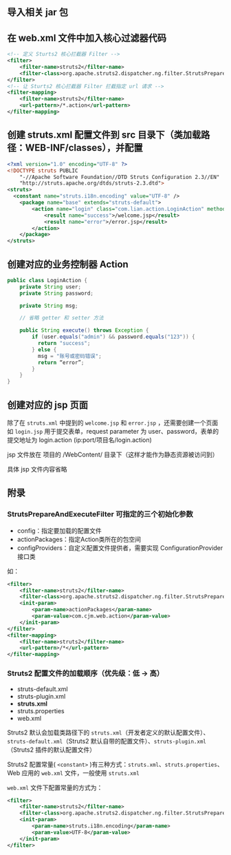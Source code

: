 ## 导入相关 jar 包

## 在 web.xml 文件中加入核心过滤器代码

``` xml
<!-- 定义 Sturts2 核心拦截器 Filter -->
<filter>
    <filter-name>struts2</filter-name>
    <filter-class>org.apache.struts2.dispatcher.ng.filter.StrutsPrepareAndExecuteFilter</filter-class>
</filter>
<!-- 让 Sturts2 核心拦截器 Filter 拦截指定 url 请求 -->
<filter-mapping>
    <filter-name>struts2</filter-name>
    <url-pattern>/*.action</url-pattern>
</filter-mapping>
```
## 创建 struts.xml 配置文件到 src 目录下（类加载路径：WEB-INF/classes），并配置

``` xml
<?xml version="1.0" encoding="UTF-8" ?>
<!DOCTYPE struts PUBLIC
	"-//Apache Software Foundation//DTD Struts Configuration 2.3//EN"
	"http://struts.apache.org/dtds/struts-2.3.dtd">
<struts>
  <constant name="struts.i18n.encoding" value="UTF-8" />
	<package name="base" extends="struts-default">
		<action name="login" class="com.lian.action.LoginAction" method="login">
		    <result name="success">/welcome.jsp</result>
		    <result name="error">/error.jsp</result>
		</action>
	</package>
</struts>
```
## 创建对应的业务控制器 Action

``` java
public class LoginAction {
    private String user;
    private String password;

    private String msg;

    // 省略 getter 和 setter 方法

    public String execute() throws Exception {
        if (user.equals("admin") && password.equals("123")) {
          return "success";
        } else {
          msg = "账号或密码错误";
          return “error”;
        }
    }
}
```
## 创建对应的 jsp 页面

除了在 `struts.xml` 中提到的 `welcome.jsp` 和 `error.jsp` ，还需要创建一个页面如 `login.jsp` 用于提交表单，request parameter 为 user、password，表单的提交地址为 login.action (ip:port/项目名/login.action)

jsp 文件放在 项目的 /WebContent/ 目录下（这样才能作为静态资源被访问到）

具体 jsp 文件内容省略

## 附录
### StrutsPrepareAndExecuteFilter 可指定的三个初始化参数

* config：指定要加载的配置文件
* actionPackages：指定Action类所在的包空间  
* configProviders：自定义配置文件提供者，需要实现 ConfigurationProvider 接口类

如：
``` xml
<filter>  
    <filter-name>struts2</filter-name>  
    <filter-class>org.apache.struts2.dispatcher.ng.filter.StrutsPrepareAndExecuteFilter</filter-class>  
    <init-param>  
        <param-name>actionPackages</param-name>  
        <param-value>com.cjm.web.action</param-value>  
    </init-param>  
</filter>  
<filter-mapping>  
    <filter-name>struts2</filter-name>  
    <url-pattern>/*</url-pattern>  
</filter-mapping>
```

### Struts2 配置文件的加载顺序（优先级：低 -> 高）

* struts-default.xml   
* struts-plugin.xml   
* **struts.xml**   
* struts.properties   
* web.xml   

Struts2 默认会加载类路径下的 `struts.xml`（开发者定义的默认配置文件）、`struts-default.xml`（Struts2 默认自带的配置文件）、`struts-plugin.xml`（Struts2 插件的默认配置文件）

Struts2 配置常量( `<constant>` )有三种方式：`struts.xml`、`struts.properties`、Web 应用的 `web.xml` 文件，一般使用 `struts.xml`

`web.xml` 文件下配置常量的方式为：

``` xml
<filter>  
    <filter-name>struts2</filter-name>  
    <filter-class>org.apache.struts2.dispatcher.ng.filter.StrutsPrepareAndExecuteFilter</filter-class>  
    <init-param>  
        <param-name>struts.i18n.encoding</param-name>  
        <param-value>UTF-8</param-value>  
    </init-param>  
</filter>
```
